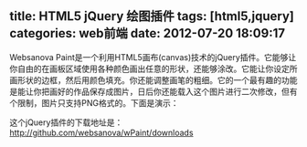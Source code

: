 title: HTML5 jQuery 绘图插件
tags: [html5,jquery]
categories: web前端
date: 2012-07-20 18:09:17
---

Websanova Paint是一个利用HTML5画布(canvas)技术的jQuery插件。它能够让你自由的在画板区域使用各种颜色画出任意的形状，还能够涂改。它能让你设定所画形状的边框，然后用颜色填充。你还能调整画笔的粗细。它的一个最有趣的功能是能让你把画好的作品保存成图片，日后你还能载入这个图片进行二次修改，但有个限制，图片只支持PNG格式的。下面是演示：
 
这个jQuery插件的下载地址是：http://github.com/websanova/wPaint/downloads
